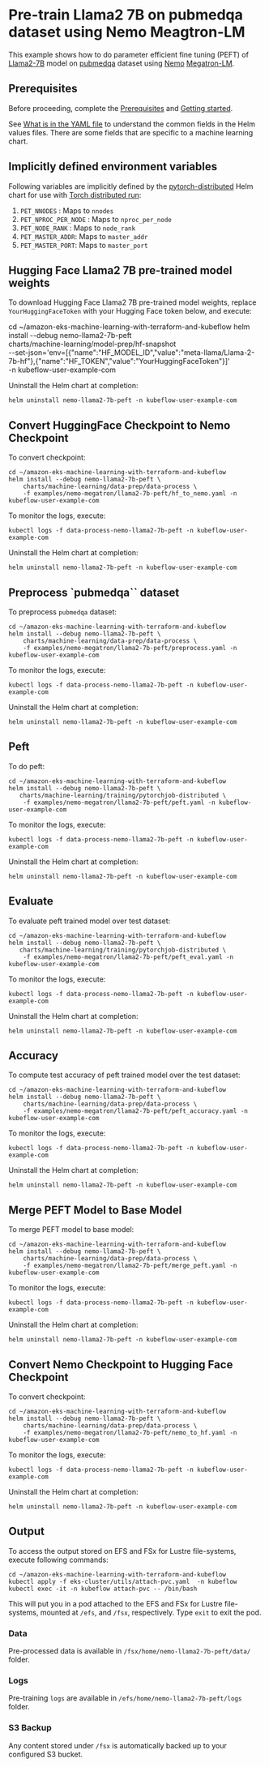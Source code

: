 # Pre-train Llama2 7B on pubmedqa dataset using Nemo Meagtron-LM

This example shows how to do parameter efficient fine tuning (PEFT) of [Llama2-7B](https://huggingface.co/meta-llama/Llama-2-7b-hf) model on [pubmedqa](https://github.com/pubmedqa/pubmedqa/tree/master) dataset using [Nemo](https://github.com/NVIDIA/NeMo) [Megatron-LM](https://github.com/NVIDIA/Megatron-LM).  

## Prerequisites

Before proceeding, complete the [Prerequisites](../../../README.md#prerequisites) and [Getting started](../../../README.md#getting-started). 

See [What is in the YAML file](../../../README.md#what-is-in-the-yaml-file) to understand the common fields in the Helm values files. There are some fields that are specific to a machine learning chart.


## Implicitly defined environment variables

Following variables are implicitly defined by the [pytorch-distributed](../../../charts/machine-learning/training/pytorchjob-distributed/Chart.yaml) Helm chart for use with [Torch distributed run](https://github.com/pytorch/pytorch/blob/main/torch/distributed/run.py):

1. `PET_NNODES` : Maps to `nnodes`
2. `PET_NPROC_PER_NODE` : Maps to `nproc_per_node` 
3. `PET_NODE_RANK` : Maps to `node_rank` 
4. `PET_MASTER_ADDR`: Maps to `master_addr` 
5. `PET_MASTER_PORT`: Maps to `master_port`

## Hugging Face Llama2 7B pre-trained model weights

To download Hugging Face Llama2 7B pre-trained model weights, replace `YourHuggingFaceToken` with your Hugging Face token below, and execute:

cd ~/amazon-eks-machine-learning-with-terraform-and-kubeflow
helm install --debug nemo-llama2-7b-peft     \
    charts/machine-learning/model-prep/hf-snapshot    \
    --set-json='env=[{"name":"HF_MODEL_ID","value":"meta-llama/Llama-2-7b-hf"},{"name":"HF_TOKEN","value":"YourHuggingFaceToken"}]' \
    -n kubeflow-user-example-com

Uninstall the Helm chart at completion:

    helm uninstall nemo-llama2-7b-peft -n kubeflow-user-example-com

## Convert HuggingFace Checkpoint to Nemo Checkpoint

To convert checkpoint:

    cd ~/amazon-eks-machine-learning-with-terraform-and-kubeflow
    helm install --debug nemo-llama2-7b-peft \
        charts/machine-learning/data-prep/data-process \
        -f examples/nemo-megatron/llama2-7b-peft/hf_to_nemo.yaml -n kubeflow-user-example-com

To monitor the logs, execute:

    kubectl logs -f data-process-nemo-llama2-7b-peft -n kubeflow-user-example-com

Uninstall the Helm chart at completion:

    helm uninstall nemo-llama2-7b-peft -n kubeflow-user-example-com

## Preprocess `pubmedqa`` dataset

To preprocess `pubmedqa` dataset:

    cd ~/amazon-eks-machine-learning-with-terraform-and-kubeflow
    helm install --debug nemo-llama2-7b-peft \
        charts/machine-learning/data-prep/data-process \
        -f examples/nemo-megatron/llama2-7b-peft/preprocess.yaml -n kubeflow-user-example-com

To monitor the logs, execute:

    kubectl logs -f data-process-nemo-llama2-7b-peft -n kubeflow-user-example-com

Uninstall the Helm chart at completion:

    helm uninstall nemo-llama2-7b-peft -n kubeflow-user-example-com

## Peft

To do peft:

    cd ~/amazon-eks-machine-learning-with-terraform-and-kubeflow
    helm install --debug nemo-llama2-7b-peft \
       charts/machine-learning/training/pytorchjob-distributed \
        -f examples/nemo-megatron/llama2-7b-peft/peft.yaml -n kubeflow-user-example-com

To monitor the logs, execute:

    kubectl logs -f data-process-nemo-llama2-7b-peft -n kubeflow-user-example-com

Uninstall the Helm chart at completion:

    helm uninstall nemo-llama2-7b-peft -n kubeflow-user-example-com

## Evaluate 

To evaluate peft trained model over test dataset:

    cd ~/amazon-eks-machine-learning-with-terraform-and-kubeflow
    helm install --debug nemo-llama2-7b-peft \
       charts/machine-learning/training/pytorchjob-distributed \
        -f examples/nemo-megatron/llama2-7b-peft/peft_eval.yaml -n kubeflow-user-example-com

To monitor the logs, execute:

    kubectl logs -f data-process-nemo-llama2-7b-peft -n kubeflow-user-example-com

Uninstall the Helm chart at completion:

    helm uninstall nemo-llama2-7b-peft -n kubeflow-user-example-com

## Accuracy 

To compute test accuracy of peft trained model over the test dataset:

    cd ~/amazon-eks-machine-learning-with-terraform-and-kubeflow
    helm install --debug nemo-llama2-7b-peft \
        charts/machine-learning/data-prep/data-process \
        -f examples/nemo-megatron/llama2-7b-peft/peft_accuracy.yaml -n kubeflow-user-example-com

To monitor the logs, execute:

    kubectl logs -f data-process-nemo-llama2-7b-peft -n kubeflow-user-example-com

Uninstall the Helm chart at completion:

    helm uninstall nemo-llama2-7b-peft -n kubeflow-user-example-com

## Merge PEFT Model to Base Model

To merge PEFT model to base model:

    cd ~/amazon-eks-machine-learning-with-terraform-and-kubeflow
    helm install --debug nemo-llama2-7b-peft \
        charts/machine-learning/data-prep/data-process \
        -f examples/nemo-megatron/llama2-7b-peft/merge_peft.yaml -n kubeflow-user-example-com

To monitor the logs, execute:

    kubectl logs -f data-process-nemo-llama2-7b-peft -n kubeflow-user-example-com

Uninstall the Helm chart at completion:

    helm uninstall nemo-llama2-7b-peft -n kubeflow-user-example-com

## Convert Nemo Checkpoint to Hugging Face Checkpoint

To convert checkpoint:

    cd ~/amazon-eks-machine-learning-with-terraform-and-kubeflow
    helm install --debug nemo-llama2-7b-peft \
        charts/machine-learning/data-prep/data-process \
        -f examples/nemo-megatron/llama2-7b-peft/nemo_to_hf.yaml -n kubeflow-user-example-com

To monitor the logs, execute:

    kubectl logs -f data-process-nemo-llama2-7b-peft -n kubeflow-user-example-com

Uninstall the Helm chart at completion:

    helm uninstall nemo-llama2-7b-peft -n kubeflow-user-example-com

## Output

To access the output stored on EFS and FSx for Lustre file-systems, execute following commands:

    cd ~/amazon-eks-machine-learning-with-terraform-and-kubeflow
    kubectl apply -f eks-cluster/utils/attach-pvc.yaml  -n kubeflow
    kubectl exec -it -n kubeflow attach-pvc -- /bin/bash


This will put you in a pod attached to the  EFS and FSx for Lustre file-systems, mounted at `/efs`, and `/fsx`, respectively. Type `exit` to exit the pod.

### Data

Pre-processed data is available in `/fsx/home/nemo-llama2-7b-peft/data/` folder.

### Logs

Pre-training `logs` are available in `/efs/home/nemo-llama2-7b-peft/logs` folder. 

### S3 Backup

Any content stored under `/fsx` is automatically backed up to your configured S3 bucket.